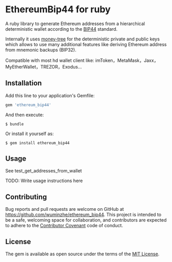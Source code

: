 # EthereumBip44 for ruby

A ruby library to generate Ethereum addresses from a hierarchical deterministic wallet according to the [BIP44](https://github.com/bitcoin/bips/blob/master/bip-0044.mediawiki) standard.

Internally it uses [money-tree](https://github.com/GemHQ/money-tree) for the deterministic private and public keys which allows to use many additional features like deriving Ethereum address from mnemonic backups (BIP32).

Compatible with most hd wallet client like: imToken，MetaMask，Jaxx，MyEtherWallet，TREZOR，Exodus...
## Installation

Add this line to your application's Gemfile:

```ruby
gem 'ethereum_bip44'
```

And then execute:

    $ bundle

Or install it yourself as:

    $ gem install ethereum_bip44

## Usage

See test_get_addresses_from_wallet

TODO: Write usage instructions here

## Contributing

Bug reports and pull requests are welcome on GitHub at https://github.com/wuminzhe/ethereum_bip44. This project is intended to be a safe, welcoming space for collaboration, and contributors are expected to adhere to the [Contributor Covenant](http://contributor-covenant.org) code of conduct.

## License

The gem is available as open source under the terms of the [MIT License](http://opensource.org/licenses/MIT).

